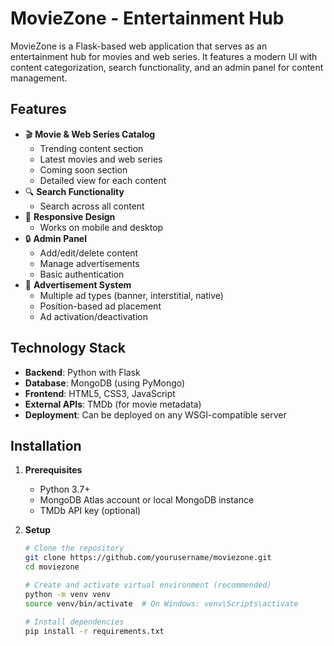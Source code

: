 # MovieZone - Entertainment Hub

MovieZone is a Flask-based web application that serves as an entertainment hub for movies and web series. It features a modern UI with content categorization, search functionality, and an admin panel for content management.

## Features

- 🎬 **Movie & Web Series Catalog**
  - Trending content section
  - Latest movies and web series
  - Coming soon section
  - Detailed view for each content
- 🔍 **Search Functionality**
  - Search across all content
- 📱 **Responsive Design**
  - Works on mobile and desktop
- 🔒 **Admin Panel**
  - Add/edit/delete content
  - Manage advertisements
  - Basic authentication
- 📢 **Advertisement System**
  - Multiple ad types (banner, interstitial, native)
  - Position-based ad placement
  - Ad activation/deactivation

## Technology Stack

- **Backend**: Python with Flask
- **Database**: MongoDB (using PyMongo)
- **Frontend**: HTML5, CSS3, JavaScript
- **External APIs**: TMDb (for movie metadata)
- **Deployment**: Can be deployed on any WSGI-compatible server

## Installation

1. **Prerequisites**
   - Python 3.7+
   - MongoDB Atlas account or local MongoDB instance
   - TMDb API key (optional)

2. **Setup**

   ```bash
   # Clone the repository
   git clone https://github.com/yourusername/moviezone.git
   cd moviezone

   # Create and activate virtual environment (recommended)
   python -m venv venv
   source venv/bin/activate  # On Windows: venv\Scripts\activate

   # Install dependencies
   pip install -r requirements.txt
